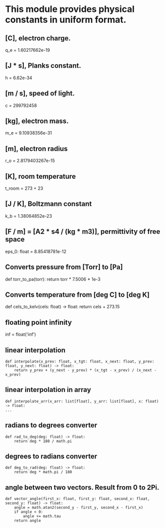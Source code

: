 #  This module provides physical constants in uniform format.

## [C], electron charge.
q_e = 1.60217662e-19

## [J * s], Planks constant.
h = 6.62e-34

## [m / s], speed of light.
c = 299792458

## [kg], electron mass.
m_e = 9.10938356e-31

## [m], electron radius
r_o = 2.8179403267e-15

## [K], room temperature
t_room = 273 + 23

## [J / K], Boltzmann constant
k_b = 1.38064852e-23

## [F / m] = [A2 * s4 / (kg * m3)], permittivity of free space
eps_0: float = 8.85418781e-12

## Converts pressure from [Torr] to [Pa]
def torr_to_pa(torr):
    return torr * 7.5006 * 1e-3

## Converts temperature from [deg C] to [deg K]
def cels_to_kelv(cels: float) -> float:
    return cels + 273.15

## floating point infinity
inf = float('inf')

## linear interpolation
```
def interpolate(x_prev: float, x_tgt: float, x_next: float, y_prev: float, y_next: float) -> float:
    return y_prev + (y_next - y_prev) * (x_tgt - x_prev) / (x_next - x_prev)
```

## linear interpolation in array
```
def interpolate_arr(x_arr: list[float], y_arr: list[float], x: float) -> float:
...
```

## radians to degrees converter
```
def rad_to_deg(deg: float) -> float:
    return deg * 180 / math.pi
```

## degrees to radians converter
```
def deg_to_rad(deg: float) -> float:
    return deg * math.pi / 180
```

## angle between two vectors. Result from 0 to 2Pi.
```
def vector_angle(first_x: float, first_y: float, second_x: float, second_y: float) -> float:
    angle = math.atan2(second_y - first_y, second_x - first_x)
    if angle < 0:
        angle += math.tau
    return angle
```